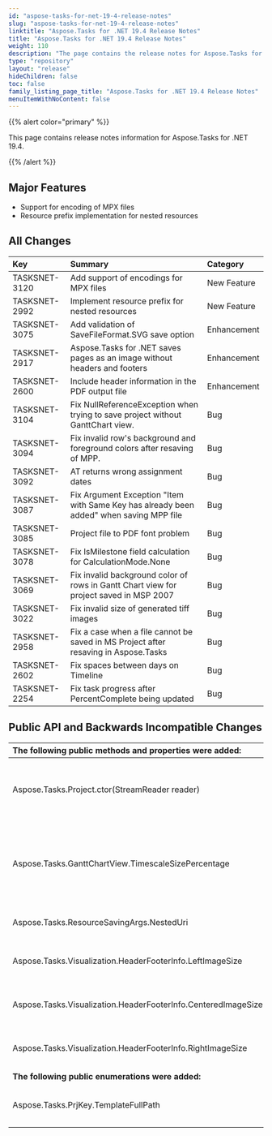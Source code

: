```yaml
---
id: "aspose-tasks-for-net-19-4-release-notes"
slug: "aspose-tasks-for-net-19-4-release-notes"
linktitle: "Aspose.Tasks for .NET 19.4 Release Notes"
title: "Aspose.Tasks for .NET 19.4 Release Notes"
weight: 110
description: "The page contains the release notes for Aspose.Tasks for .NET 19.4."
type: "repository"
layout: "release"
hideChildren: false
toc: false
family_listing_page_title: "Aspose.Tasks for .NET 19.4 Release Notes"
menuItemWithNoContent: false
---
```


{{% alert color="primary" %}}

This page contains release notes information for Aspose.Tasks for .NET 19.4.

{{% /alert %}}

## **Major Features**
- Support for encoding of MPX files
- Resource prefix implementation for nested resources

## **All Changes**

|**Key**|**Summary**|**Category**|
| :- | :- | :- |
|TASKSNET-3120|Add support of encodings for MPX files|New Feature|
|TASKSNET-2992|Implement resource prefix for nested resources|New Feature|
|TASKSNET-3075|Add validation of SaveFileFormat.SVG save option|Enhancement|
|TASKSNET-2917|Aspose.Tasks for .NET saves pages as an image without headers and footers|Enhancement|
|TASKSNET-2600|Include header information in the PDF output file|Enhancement|
|TASKSNET-3104|Fix NullReferenceException when trying to save project without GanttChart view.|Bug|
|TASKSNET-3094|Fix invalid row's background and foreground colors after resaving of MPP.|Bug|
|TASKSNET-3092|AT returns wrong assignment dates|Bug|
|TASKSNET-3087|Fix Argument Exception "Item with Same Key has already been added" when saving MPP file|Bug|
|TASKSNET-3085|Project file to PDF font problem|Bug|
|TASKSNET-3078|Fix IsMilestone field calculation for CalculationMode.None|Bug|
|TASKSNET-3069|Fix invalid background color of rows in Gantt Chart view for project saved in MSP 2007|Bug|
|TASKSNET-3022|Fix invalid size of generated tiff images|Bug|
|TASKSNET-2958|Fix a case when a file cannot be saved in MS Project after resaving in Aspose.Tasks|Bug|
|TASKSNET-2602|Fix spaces between days on Timeline|Bug|
|TASKSNET-2254|Fix task progress after PercentComplete being updated|Bug|

## **Public API and Backwards Incompatible Changes**

|**The following public methods and properties were added:**|**Description**|
| :- | :- |
|Aspose.Tasks.Project.ctor(StreamReader reader)|Initializes a new instance of the <see cref="Project" /> class from a StreamReader instance.|
|Aspose.Tasks.GanttChartView.TimescaleSizePercentage|Gets or sets a percentage to reduce or enlarge the spacing between units on the timescale tier|
|Aspose.Tasks.ResourceSavingArgs.NestedUri|Gets or sets the nested resource URI.|
|Aspose.Tasks.Visualization.HeaderFooterInfo.LeftImageSize|Gets or sets the displayed size of the left image.|
|Aspose.Tasks.Visualization.HeaderFooterInfo.CenteredImageSize|Gets or sets the displayed size of the center image.|
|Aspose.Tasks.Visualization.HeaderFooterInfo.RightImageSize|Gets or sets the displayed size of the right image.|
|**The following public enumerations were added:**|**Description**|
|Aspose.Tasks.PrjKey.TemplateFullPath|Represents the Template (Project) full file name.|

